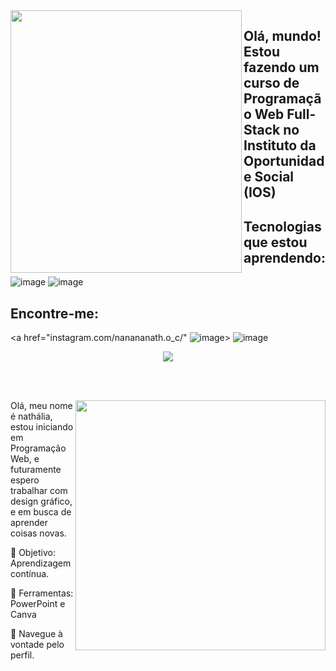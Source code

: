 <img align="left" width="370px" height="420px" src="https://github.com/NathaliaDomingues/NathaliaDomingues/assets/146946721/c48d08f5-482d-4ae0-967b-3a8e6167db81">

## Olá, mundo! Estou fazendo um curso de Programação Web Full-Stack no Instituto da Oportunidade Social (IOS)

## Tecnologias que estou aprendendo:
![image](https://github.com/NathaliaDomingues/NathaliaDomingues/assets/146946721/748a66e3-70a5-4eac-9222-e3bd95405544)
![image](https://github.com/NathaliaDomingues/NathaliaDomingues/assets/146946721/d1518f91-b9fa-4935-821a-336d921ac462)

## Encontre-me:
<a href="instagram.com/nanananath.o_c/" ![image](https://github.com/NathaliaDomingues/NathaliaDomingues/assets/146946721/bd22908d-d48e-410c-8f6e-9ee12487949d)>
![image](https://github.com/NathaliaDomingues/NathaliaDomingues/assets/146946721/2b2d1a28-85d0-4af6-b890-c602a094598f)


</img>

<div align="center">

 <a href="https://github.com/MarquinCss/github-readme-stats"><img align="center" src="https://github-readme-stats.vercel.app/api/top-langs/?username=NathaliaDomingues&layout=compact&theme=dark&hide_border=true" /></a> 


</img>

</div>

<br> <br>

<img src="https://raw.githubusercontent.com/MicaelliMedeiros/micaellimedeiros/master/image/computer-illustration.png" min-width="400px" max-width="400px" width="400px" align="right">

<p align="left"> 
 Olá, meu nome é nathália, estou iniciando em Programação Web, e futuramente espero trabalhar com design gráfico, e em busca de aprender coisas novas.
</p>

<p align="left">
 
  🦄 Objetivo: Aprendizagem contínua.
</p>

<p align="left">
</p>

  💼 Ferramentas: PowerPoint e Canva


<p align="left">
  💌 Navegue à vontade pelo perfil.
</p>






</div>
